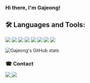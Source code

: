 ### Hi there, I'm Gajeong! 


## 🛠 Languages and Tools:
<img src="https://img.shields.io/badge/Javascript-F7DF1E?style=flat-square&logo=JavaScript&logoColor=white"/> <img src="https://img.shields.io/badge/Python-3776AB?style=flat-square&logo=Python&logoColor=white"/> <img src="https://img.shields.io/badge/React-61DAFB?style=flat-square&logo=React&logoColor=white"/> 
<img src="https://img.shields.io/badge/VUE-4FC08D?style=flat-square&logo=Vue&logoColor=white"/>
<img src="https://img.shields.io/badge/HTML-E34F26?style=flat-square&logo=HTML5&logoColor=white"/> <img src="https://img.shields.io/badge/Bootstrap-7952B3?style=flat-square&logo=Bootstrap&logoColor=white"/> <img src="https://img.shields.io/badge/CSS3-1572B6?style=flat-square&logo=CSS3&logoColor=white"/> <img src="https://img.shields.io/badge/Git-F05032?style=flat-square&logo=Git&logoColor=white"/>


![Gajeong's GitHub stats](https://github-readme-stats.vercel.app/api?username=gajeong&show_icons=true&theme=gruvbox)


### ☎ Contact
<a href="https://pushy-principle-c82.notion.site/Portfolio-d9c8177a738446778a1bb614fba18320" target="_blank"><img src="https://img.shields.io/badge/Portfolio-000000?style=flat-square&logo=Notion&logoColor=white"/>  </a>
<a href="mailto:rlarkwjd127@gmail.com" target="_blank"><img src="https://img.shields.io/badge/Gmail-EA4335?style=flat-square&logo=Gmail&logoColor=white"/></a>
